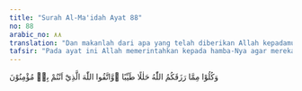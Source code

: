 ```yaml
---
title: "Surah Al-Ma'idah Ayat 88"
no: 88
arabic_no: ٨٨
translation: "Dan makanlah dari apa yang telah diberikan Allah kepadamu sebagai rezeki yang halal dan baik, dan bertakwalah kepada Allah yang kamu beriman kepada-Nya."
tafsir: "Pada ayat ini Allah memerintahkan kepada hamba-Nya agar mereka makan rezeki yang halal dan baik, yang telah dikaruniakan-Nya kepada mereka. \"Halal\" di sini mengandung pengertian, halal bendanya dan halal cara memperolehnya. Sedangkan \"baik\" adalah dari segi kemanfaatannya, yaitu yang mengandung manfaat dan maslahat bagi tubuh, mengandung gizi, vitamin, protein dan sebagainya. Makanan tidak baik, selain tidak mengandung gizi, juga jika dikonsumsi akan merusak kesehatan.\n\nPrinsip \"halal dan baik\" ini hendaknya senantiasa menjadi perhatian dalam menentukan makanan dan minuman yang akan dimakan untuk diri sendiri dan untuk keluarga, karena makanan dan minuman itu tidak hanya berpengaruh terhadap jasmani, melainkan juga terhadap rohani.\n\nSetiap daging yang tumbuh dari sesuatu yang haram, maka neraka lebih baik baginya. (Riwayat at-Tirmidzi)\n\nTidak ada halangan bagi orang-orang mukmin yang mampu, untuk menikmati makanan dan minuman yang enak, dan untuk mengadakan hubungan dengan isteri, akan tetapi haruslah menaati ketentuan-ketentuan yang telah ditetapkan syara', yaitu: baik, halal dan menurut ukuran yang layak dan tidak berlebihan. Maka pada akhir ayat ini Allah memperingatkan orang beriman agar mereka berhati-hati dan bertakwa kepada-Nya dalam soal makanan, minuman, dan kenikmatan-kenikmatan lainnya. Janganlah mereka menetapkan hukum-hukum menurut kemauan sendiri dan tidak pula berlebihan dalam menikmati apa-apa yang telah dihalalkan-Nya.\n\nDalam ayat lain Allah berfirman:\n\nmakan dan minumlah, tetapi jangan berlebihan. Sungguh, Allah tidak menyukai orang yang berlebih-lebihan. (al-A'raf/7: 31)\n\nAgama Islam sangat mengutamakan kesederhanaan. Ia tidak membenarkan umatnya berlebih-lebihan dalam makan, minum, berpakaian dan sebagainya, bahkan dalam beribadah. Sebaliknya, juga tidak dibenarkannya seseorang terlalu menahan diri dari menikmati sesuatu, padahal ia mampu untuk memperolehnya. Apalagi bila sifat menahan diri itu sampai mendorongnya untuk mengharamkan apa-apa yang telah dihalalkan syara'.\n\nSetiap orang beriman diperintahkan Allah swt. untuk senantiasa mengkonsumsi makanan yang halal dan baik (mengandung gizi dan vitamin yang cukup). Jadi bagian ayat yang berbunyi halal dan baik (arab: halalan thayyiba) tersebut di atas mengandung makna dua aspek yang akan melekat pada setiap rezeki makanan yang dikonsumi manusia. Aspek pertama, hendaklah makanan didapatkan dengan cara yang halal yang sesuai dengan syariat Islam yang dicontohkan Rasul. Dalam hal ini mengandung makna perintah untuk bermuamalah yang benar. Jangan dengan cara paksa, tipu, curi, atau dengan cara-cara yang diharamkan dalam syariat Islam. Sementara dalam aspek baik atau thayyib adalah dari sisi kandungan zat makanan yang dikonsumi. Makanan hendaknya mengandung zat yang dibutuhkan oleh tubuh, baik mutu maupun jumlah. Makanan gizi berimbang adalah yang dianjurkan. Ada makanan yang halal tapi tidak thayyib, misalnya Rasul mencontohkan kepala, kulit dan jeroan binatang sembelihan dibuang. Bahkan beliau bersabda jangan makan tulang karena tulang adalah makanan untuk saudaramu dari bangsa jin. Hasil penelitian menunjukkan bahwa bagian-bagian tersebut ternyata banyak mengandung zat penyebab kadar kolestrerol darah dalam tubuh manusia cepat meningkat.\n\nRasulullah telah memberikan suri teladan tentang kesederhanaan ini. Dalam segala segi kehidupannya, beliau senantiasa bersifat sederhana, padahal jika beliau mau niscaya beliau dapat saja menikmati segala macam kenikmatan itu sepuas hati. Akan tetapi beliau tidak berbuat demikian, karena sebagai seorang pemimpin, beliau memimpin dan memberi teladan kepada umatnya, pola hidup sederhana, tetapi tidak menyiksa diri."
---
```

وَكُلُوْا مِمَّا رَزَقَكُمُ اللّٰهُ حَلٰلًا طَيِّبًا ۖوَّاتَّقُوا اللّٰهَ الَّذِيْٓ اَنْتُمْ بِهٖ مُؤْمِنُوْنَ 
